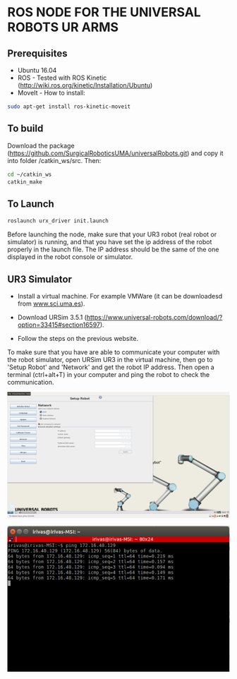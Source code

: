 #  ROS NODE FOR THE UNIVERSAL ROBOTS UR ARMS

## Prerequisites
* Ubuntu 16.04
* ROS - Tested with ROS Kinetic (http://wiki.ros.org/kinetic/Installation/Ubuntu)
* MoveIt - How to install:
```bash
sudo apt-get install ros-kinetic-moveit
```

## To build
Download the package (https://github.com/SurgicalRoboticsUMA/universalRobots.git) and copy it into folder /catkin_ws/src. Then:
```bash
cd ~/catkin_ws
catkin_make
```

## To Launch
```bash
roslaunch urx_driver init.launch
```
Before launching the node, make sure that your UR3 robot (real robot or simulator) is running, and that you have set the ip address of the robot properly in the launch file. The IP address should be the same of the one displayed in the robot console or simulator. 

## UR3 Simulator
* Install a virtual machine. For example VMWare (it can be downloadesd from www.sci.uma.es).

* Download URSim 3.5.1 (https://www.universal-robots.com/download/?option=33415#section16597).

* Follow the steps on the previous website.

To make sure that you have are able to communicate your computer with the robot simulator, open URSim UR3 in the virtual machine, then go to 'Setup Robot' and 'Network' and get the robot IP address.
Then open a terminal (ctrl+alt+T) in your computer and ping the robot to check the communication. 

![screenshots](https://github.com/SurgicalRoboticsUMA/universalRobots/blob/master/media/robot_ip.png)

![screenshots](https://github.com/SurgicalRoboticsUMA/universalRobots/blob/master/media/ping_robot.png)

